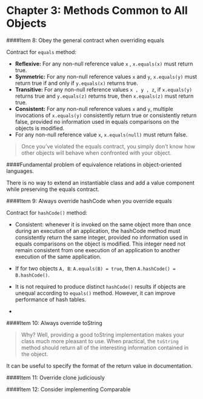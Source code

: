 Chapter 3: Methods Common to All Objects
===

####Item 8: Obey the general contract when overriding equals

Contract for `equals` method:

* **Reflexive:** For any non-null reference value `x` , `x.equals(x)` must return true.
* **Symmetric:** For any non-null reference values `x` and `y`, `x.equals(y)` must return true if and only if `y.equals(x)` returns true.
* **Transitive:** For any non-null reference values `x , y , z`, if `x.equals(y)` returns true and `y.equals(z)` returns true, then `x.equals(z)` must return true.
* **Consistent:** For any non-null reference values `x` and `y`, multiple invocations of `x.equals(y)` consistently return true or consistently return false, provided no information used in equals comparisons on the objects is modified.
* For any non-null reference value `x`, `x.equals(null)` must return false.

> Once you’ve violated the equals contract, you simply don’t know how other objects will behave when confronted with your object.

####Fundamental problem of equivalence relations in object-oriented languages.

There is no way to extend an instantiable class and add a value component while preserving the equals contract.

####Item 9: Always override hashCode when you override equals

Contract for `hashCode()` method:

* Consistent: whenever it is invoked on the same object more than once during an execution of an application, the hashCode method must consistently return the same integer, provided no information used in equals comparisons on the
object is modified. This integer need not remain consistent from one execution of an application to another execution of the same application.

* If for two objects `A, B`: `A.equals(B) = true`, 
    then `A.hashCode() = B.hashCode()`.

* It is not required to produce distinct `hashCode()` results if objects are unequal according to `equals()` method. However, it can improve performance of hash tables.
* 

####Item 10: Always override toString

> Why? Well, providing a good toString implementation makes your class much more pleasant to use. When practical, the `toString` method should return all of the interesting information contained in the object.

It can be useful to specify the format of the return value in documentation.

####Item 11: Override clone judiciously

####Item 12: Consider implementing Comparable 
